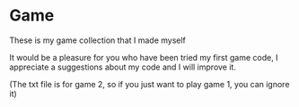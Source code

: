 # Game
These is my game collection that I made myself


It would be a pleasure for you who have been tried my first game code, I appreciate a suggestions about my code and I will improve it. 

(The txt file is for game 2, so if you just want to play game 1, you can ignore it)
